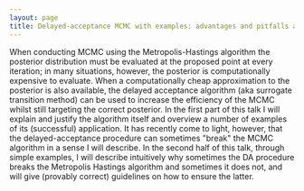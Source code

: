 ```yaml
---
layout: page
title: Delayed-acceptance MCMC with examples: advantages and pitfalls and how to avoid the latter
---
```


When conducting MCMC using the Metropolis-Hastings algorithm the posterior distribution must be evaluated at the proposed point at every iteration; in many situations, however, the posterior is computationally expensive to evaluate. When a computationally cheap approximation to the posterior is also available, the delayed acceptance algorithm (aka surrogate transition method) can be used to increase the efficiency of the MCMC whilst still targeting the correct posterior. In the first part of this talk I will explain and justify the algorithm itself and overview a number of examples of its (successful) application. It has recently come to light, however, that the delayed-acceptance procedure can sometimes "break" the MCMC algorithm in a sense I will describe. In the second half of this talk, through simple examples, I will describe intuitively why sometimes the DA procedure breaks the Metropolis Hastings algorithm and sometimes it does not, and will give (provably correct) guidelines on how to ensure the latter.
